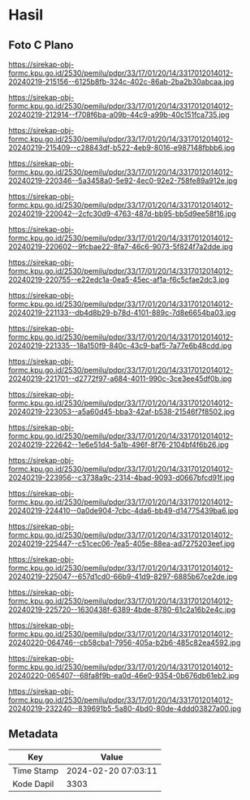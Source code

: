 # Hasil

## Foto C Plano

https://sirekap-obj-formc.kpu.go.id/2530/pemilu/pdpr/33/17/01/20/14/3317012014012-20240219-215156--6125b8fb-324c-402c-86ab-2ba2b30abcaa.jpg

https://sirekap-obj-formc.kpu.go.id/2530/pemilu/pdpr/33/17/01/20/14/3317012014012-20240219-212914--f708f6ba-a09b-44c9-a99b-40c151fca735.jpg

https://sirekap-obj-formc.kpu.go.id/2530/pemilu/pdpr/33/17/01/20/14/3317012014012-20240219-215409--c28843df-b522-4eb9-8016-e987148fbbb6.jpg

https://sirekap-obj-formc.kpu.go.id/2530/pemilu/pdpr/33/17/01/20/14/3317012014012-20240219-220346--5a3458a0-5e92-4ec0-92e2-758fe89a912e.jpg

https://sirekap-obj-formc.kpu.go.id/2530/pemilu/pdpr/33/17/01/20/14/3317012014012-20240219-220042--2cfc30d9-4763-487d-bb95-bb5d9ee58f16.jpg

https://sirekap-obj-formc.kpu.go.id/2530/pemilu/pdpr/33/17/01/20/14/3317012014012-20240219-220602--9fcbae22-8fa7-46c6-9073-5f824f7a2dde.jpg

https://sirekap-obj-formc.kpu.go.id/2530/pemilu/pdpr/33/17/01/20/14/3317012014012-20240219-220755--e22edc1a-0ea5-45ec-af1a-f6c5cfae2dc3.jpg

https://sirekap-obj-formc.kpu.go.id/2530/pemilu/pdpr/33/17/01/20/14/3317012014012-20240219-221133--db4d8b29-b78d-4101-889c-7d8e6654ba03.jpg

https://sirekap-obj-formc.kpu.go.id/2530/pemilu/pdpr/33/17/01/20/14/3317012014012-20240219-221335--18a150f9-840c-43c9-baf5-7a77e6b48cdd.jpg

https://sirekap-obj-formc.kpu.go.id/2530/pemilu/pdpr/33/17/01/20/14/3317012014012-20240219-221701--d2772f97-a684-4011-990c-3ce3ee45df0b.jpg

https://sirekap-obj-formc.kpu.go.id/2530/pemilu/pdpr/33/17/01/20/14/3317012014012-20240219-223053--a5a60d45-bba3-42af-b538-21546f7f8502.jpg

https://sirekap-obj-formc.kpu.go.id/2530/pemilu/pdpr/33/17/01/20/14/3317012014012-20240219-222642--1e6e51d4-5a1b-496f-8f76-2104bf4f6b26.jpg

https://sirekap-obj-formc.kpu.go.id/2530/pemilu/pdpr/33/17/01/20/14/3317012014012-20240219-223956--c3738a9c-2314-4bad-9093-d0667bfcd91f.jpg

https://sirekap-obj-formc.kpu.go.id/2530/pemilu/pdpr/33/17/01/20/14/3317012014012-20240219-224410--0a0de904-7cbc-4da6-bb49-d14775439ba6.jpg

https://sirekap-obj-formc.kpu.go.id/2530/pemilu/pdpr/33/17/01/20/14/3317012014012-20240219-225447--c51cec06-7ea5-405e-88ea-ad7275203eef.jpg

https://sirekap-obj-formc.kpu.go.id/2530/pemilu/pdpr/33/17/01/20/14/3317012014012-20240219-225047--657d1cd0-66b9-41d9-8297-6885b67ce2de.jpg

https://sirekap-obj-formc.kpu.go.id/2530/pemilu/pdpr/33/17/01/20/14/3317012014012-20240219-225720--1630438f-6389-4bde-8780-61c2a16b2e4c.jpg

https://sirekap-obj-formc.kpu.go.id/2530/pemilu/pdpr/33/17/01/20/14/3317012014012-20240220-064746--cb58cba1-7956-405a-b2b6-485c82ea4592.jpg

https://sirekap-obj-formc.kpu.go.id/2530/pemilu/pdpr/33/17/01/20/14/3317012014012-20240220-065407--68fa8f9b-ea0d-46e0-9354-0b676db61eb2.jpg

https://sirekap-obj-formc.kpu.go.id/2530/pemilu/pdpr/33/17/01/20/14/3317012014012-20240219-232240--839691b5-5a80-4bd0-80de-4ddd03827a00.jpg


## Metadata

| Key        | Value               |
| ---------- | ------------------- |
| Time Stamp | 2024-02-20 07:03:11 |
| Kode Dapil | 3303                |




